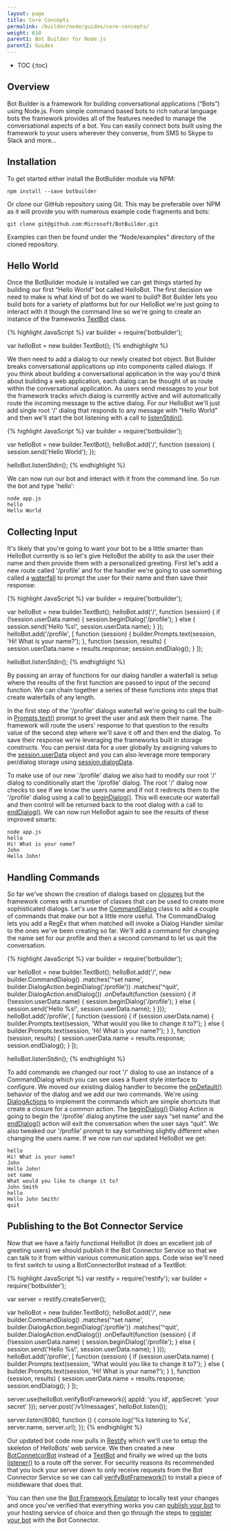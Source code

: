```yaml
---
layout: page
title: Core Concepts
permalink: /builder/node/guides/core-concepts/
weight: 610
parent1: Bot Builder for Node.js
parent2: Guides
---
```


* TOC
{:toc}

## Overview
Bot Builder is a framework for building conversational applications (“Bots”) using Node.js. From simple command based bots to rich natural language bots the framework provides all of the features needed to manage the conversational aspects of a bot. You can easily connect bots built using the framework to your users wherever they converse, from SMS to Skype to Slack and more...

## Installation
To get started either install the BotBuilder module via NPM:

    npm install --save botbuilder

Or clone our GitHub repository using Git. This may be preferable over NPM as it will provide you with numerous example code fragments and bots:

    git clone git@github.com:Microsoft/BotBuilder.git

Examples can then be found under the “Node/examples” directory of the cloned repository. 

## Hello World
Once the BotBuilder module is installed we can get things started by building our first “Hello World” bot called HelloBot. The first decision we need to make is what kind of bot do we want to build? Bot Builder lets you build bots for a variety of platforms but for our HelloBot we're just going to interact with it though the command line so we're going to create an instance of the frameworks [TextBot](/builder/node/bots/TextBot/) class. 

{% highlight JavaScript %}
var builder = require('botbuilder');

var helloBot = new builder.TextBot();
{% endhighlight %}

We then need to add a dialog to our newly created bot object. Bot Builder breaks conversational applications up into components called dialogs. If you think about building a conversational application in the way you'd think about building a web application, each dialog can be thought of as route within the conversational application. As users send messages to your bot the framework tracks which dialog is currently active and will automatically route the incoming message to the active dialog. For our HelloBot we'll just add single root '/' dialog that responds to any message with “Hello World” and then we'll start the bot listening with a call to [listenStdin()](/sdkreference/nodejs/classes/_botbuilder_d_.textbot.html#listenstdin).

{% highlight JavaScript %}
var builder = require('botbuilder');

var helloBot = new builder.TextBot();
helloBot.add('/', function (session) {
    session.send('Hello World');
});

helloBot.listenStdin();
{% endhighlight %}

We can now run our bot and interact with it from the command line. So run the bot and type 'hello':

    node app.js
    hello
    Hello World

## Collecting Input
It's likely that you're going to want your bot to be a little smarter than HelloBot currently is so let's give HelloBot the ability to ask the user their name and then provide them with a personalized greeting. First let's add a new route called '/profile' and for the handler we're going to use something called a [waterfall](/builder/node/dialogs/overview/#waterfall) to prompt the user for their name and then save their response:

{% highlight JavaScript %}
var builder = require('botbuilder');

var helloBot = new builder.TextBot();
helloBot.add('/', function (session) {
    if (!session.userData.name) {
        session.beginDialog('/profile');
    } else {
        session.send('Hello %s!', session.userData.name);
    }
});
helloBot.add('/profile', [
    function (session) {
        builder.Prompts.text(session, 'Hi! What is your name?');
    },
    function (session, results) {
        session.userData.name = results.response;
        session.endDialog();
    }
]);

helloBot.listenStdin();
{% endhighlight %}

By passing an array of functions for our dialog handler a waterfall is setup where the results of the first function are passed to input of the second function. We can chain together a series of these functions into steps that create waterfalls of any length. 

In the first step of the '/profile' dialogs waterfall we're going to call the built-in [Prompts.text()](/builder/node/dialogs/Prompts/#promptstext) prompt to greet the user and ask them their name. The framework will route the users' response to that question to the results value of the second step where we'll save it off and then end the dialog. To save their response we're leveraging the frameworks built in storage constructs. You can persist data for a user globally by assigning values to the [session.userData](/sdkreference/nodejs/classes/_botbuilder_d_.session.html#userdata) object and you can also leverage more temporary per/dialog storage using [session.dialogData](/sdkreference/nodejs/classes/_botbuilder_d_.session.html#dialogdata).

To make use of our new '/profile' dialog we also had to modify our root '/' dialog to conditionally start the '/profile' dialog. The root '/' dialog now checks to see if we know the users name and if not it redirects them to the '/profile' dialog using a call to [beginDialog()](/sdkreference/nodejs/classes/_botbuilder_d_.session.html#begindialog). This will execute our waterfall and then control will be returned back to the root dialog with a call to [endDialog()](/sdkreference/nodejs/classes/_botbuilder_d_.session.html#enddialog). We can now run HelloBot again to see the results of these improved smarts:

    node app.js
    hello
    Hi! What is your name?
    John
    Hello John!

## Handling Commands
So far we've shown the creation of dialogs based on [closures](/builder/node/dialogs/overview/#closure) but the framework comes with a number of classes that can be used to create more sophisticated dialogs. Let's use the [CommandDialog](/builder/node/dialogs/CommandDialog/) class to add a couple of commands that make our bot a little more useful.  The CommandDialog lets you add a RegEx that when matched will invoke a Dialog Handler similar to the ones we've been creating so far. We'll add a command for changing the name set for our profile and then a second command to let us quit the conversation.

{% highlight JavaScript %}
var builder = require('botbuilder');

var helloBot = new builder.TextBot();
helloBot.add('/', new builder.CommandDialog()
    .matches('^set name', builder.DialogAction.beginDialog('/profile'))
    .matches('^quit', builder.DialogAction.endDialog())
    .onDefault(function (session) {
        if (!session.userData.name) {
            session.beginDialog('/profile');
        } else {
            session.send('Hello %s!', session.userData.name);
        }
    }));
helloBot.add('/profile',  [
    function (session) {
        if (session.userData.name) {
            builder.Prompts.text(session, 'What would you like to change it to?');
        } else {
            builder.Prompts.text(session, 'Hi! What is your name?');
        }
    },
    function (session, results) {
        session.userData.name = results.response;
        session.endDialog();
    }
]);

helloBot.listenStdin();
{% endhighlight %}

To add commands we changed our root '/' dialog to use an instance of a CommandDialog which you can see uses a fluent style interface to configure. We moved our existing dialog handler to become the [onDefault()](/sdkreference/nodejs/classes/_botbuilder_d_.commanddialog.html#ondefault) behavior of the dialog and we add our two commands. We're using [DialogActions](/builder/node/dialogs/Prompts/#dialog-actions) to implement the commands which are simple shortcuts that create a closure for a common action. The [beginDialog()](/sdkreference/nodejs/classes/_botbuilder_d_.dialogaction.html#begindialog) Dialog Action is going to begin the '/profile' dialog anytime the user says “set name” and the [endDialog()](/sdkreference/nodejs/classes/_botbuilder_d_.dialogaction.html#enddialog) action will exit the conversation when the user says “quit”. We also tweaked our '/profile' prompt to say something slightly different when changing the users name.  If we now run our updated HelloBot we get:

    hello
    Hi! What is your name?
    John
    Hello John!
    set name
    What would you like to change it to?
    John Smith
    hello
    Hello John Smith!
    quit
 
## Publishing to the Bot Connector Service
Now that we have a fairly functional HelloBot (it does an excellent job of greeting users) we should publish it the Bot Connector Service so that we can talk to it from within various communication apps. Code wise we'll need to first switch to using a BotConnectorBot instead of a TextBot:
 
{% highlight JavaScript %}
var restify = require('restify');
var builder = require('botbuilder');

var server = restify.createServer();

var helloBot = new builder.TextBot();
helloBot.add('/', new builder.CommandDialog()
    .matches('^set name', builder.DialogAction.beginDialog('/profile'))
    .matches('^quit', builder.DialogAction.endDialog())
    .onDefault(function (session) {
        if (!session.userData.name) {
            session.beginDialog('/profile');
        } else {
            session.send('Hello %s!', session.userData.name);
        }
    }));
helloBot.add('/profile',  [
    function (session) {
        if (session.userData.name) {
            builder.Prompts.text(session, 'What would you like to change it to?');
        } else {
            builder.Prompts.text(session, 'Hi! What is your name?');
        }
    },
    function (session, results) {
        session.userData.name = results.response;
        session.endDialog();
    }
]);

server.use(helloBot.verifyBotFramework({ appId: 'you id', appSecret: 'your secret' }));
server.post('/v1/messages', helloBot.listen());

server.listen(8080, function () {
    console.log('%s listening to %s', server.name, server.url); 
});
{% endhighlight %}

Our updated bot code now pulls in [Restify](http://restify.com/) which we'll use to setup the skeleton of HelloBots’ web service. We then created a new [BotConnetcorBot](/builder/node/bots/BotConnectorBot/) instead of a [TextBot](/builder/node/bots/TextBot/) and finally we wired up the bots [listener()](/sdkreference/nodejs/classes/_botbuilder_d_.botconnectorbot.html#listen) to a route off the server. For security reasons its recommended that you lock your server down to only receive requests from the Bot Connector Service so we can call [verifyBotFramework()](/sdkreference/nodejs/classes/_botbuilder_d_.botconnectorbot.html#verifybotframework) to install a piece of middleware that does that.

You can then use the [Bot Framework Emulator](/connector/tools/bot-framework-emulator/) to locally test your changes and once you’ve verified that everything works you can [publish your bot](/connector/getstarted/#publishing-your-bot-application-to-microsoft-azure) to your hosting service of choice and then go through the steps to [register your bot](/connector/getstarted/#registering-your-bot-with-the-microsoft-bot-framework) with the Bot Connector.

